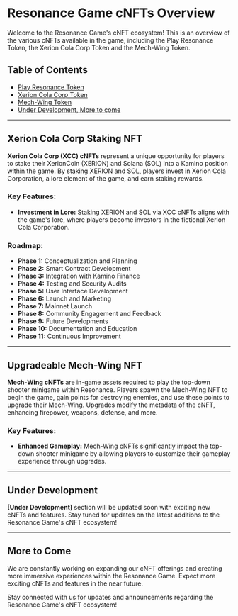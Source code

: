 # Resonance Game cNFTs Overview

Welcome to the Resonance Game's cNFT ecosystem! This is an overview of the various cNFTs available in the game, including the Play Resonance Token, the Xerion Cola Corp Token and the Mech-Wing Token.

## Table of Contents
- [Play Resonance Token](https://github.com/PlayResonance/whitepaper/blob/main/tokenomics/cnfts/prt.md)
- [Xerion Cola Corp Token](https://github.com/PlayResonance/whitepaper/blob/main/tokenomics/cnfts/xerion-cola-corp.md)
- [Mech-Wing Token](https://github.com/PlayResonance/whitepaper/blob/main/tokenomics/cnfts/mech-wing.md)
- [Under Development, More to come]()

---

## Xerion Cola Corp Staking NFT

**Xerion Cola Corp (XCC) cNFTs** represent a unique opportunity for players to stake their XerionCoin (XERION) and Solana (SOL) into a Kamino position within the game. By staking XERION and SOL, players invest in Xerion Cola Corporation, a lore element of the game, and earn staking rewards.

### Key Features:
- **Investment in Lore:** Staking XERION and SOL via XCC cNFTs aligns with the game's lore, where players become investors in the fictional Xerion Cola Corporation.

### Roadmap:
- **Phase 1:** Conceptualization and Planning
- **Phase 2:** Smart Contract Development
- **Phase 3:** Integration with Kamino Finance
- **Phase 4:** Testing and Security Audits
- **Phase 5:** User Interface Development
- **Phase 6:** Launch and Marketing
- **Phase 7:** Mainnet Launch
- **Phase 8:** Community Engagement and Feedback
- **Phase 9:** Future Developments
- **Phase 10:** Documentation and Education
- **Phase 11:** Continuous Improvement

---

## Upgradeable Mech-Wing NFT

**Mech-Wing cNFTs** are in-game assets required to play the top-down shooter minigame within Resonance. Players spawn the Mech-Wing NFT to begin the game, gain points for destroying enemies, and use these points to upgrade their Mech-Wing. Upgrades modify the metadata of the cNFT, enhancing firepower, weapons, defense, and more.

### Key Features:
- **Enhanced Gameplay:** Mech-Wing cNFTs significantly impact the top-down shooter minigame by allowing players to customize their gameplay experience through upgrades.

---

## Under Development

**[Under Development]** section will be updated soon with exciting new cNFTs and features. Stay tuned for updates on the latest additions to the Resonance Game's cNFT ecosystem!

---

## More to Come

We are constantly working on expanding our cNFT offerings and creating more immersive experiences within the Resonance Game. Expect more exciting cNFTs and features in the near future.

Stay connected with us for updates and announcements regarding the Resonance Game's cNFT ecosystem!

